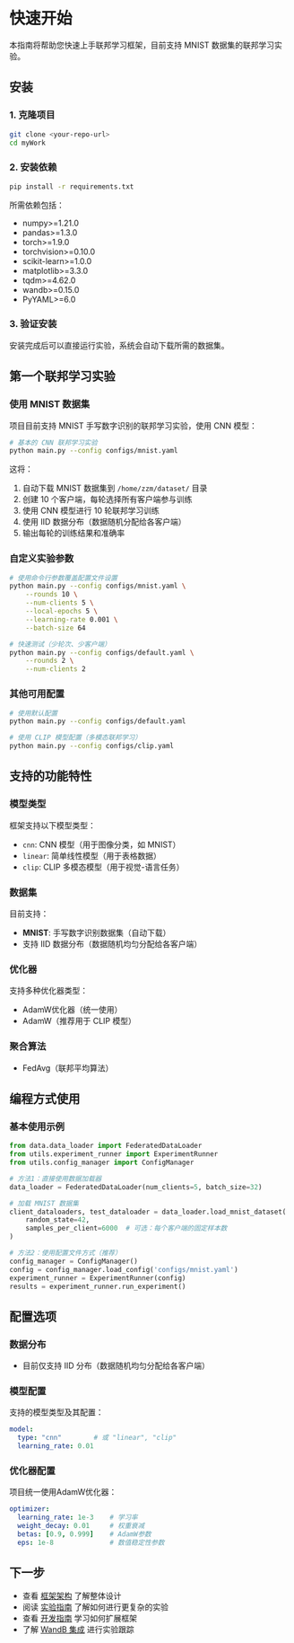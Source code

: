 # 快速开始

本指南将帮助您快速上手联邦学习框架，目前支持 MNIST 数据集的联邦学习实验。

## 安装

### 1. 克隆项目
```bash
git clone <your-repo-url>
cd myWork
```

### 2. 安装依赖
```bash
pip install -r requirements.txt
```

所需依赖包括：
- numpy>=1.21.0
- pandas>=1.3.0  
- torch>=1.9.0
- torchvision>=0.10.0
- scikit-learn>=1.0.0
- matplotlib>=3.3.0
- tqdm>=4.62.0
- wandb>=0.15.0
- PyYAML>=6.0

### 3. 验证安装
安装完成后可以直接运行实验，系统会自动下载所需的数据集。

## 第一个联邦学习实验

### 使用 MNIST 数据集

项目目前支持 MNIST 手写数字识别的联邦学习实验，使用 CNN 模型：

```bash
# 基本的 CNN 联邦学习实验
python main.py --config configs/mnist.yaml
```

这将：
1. 自动下载 MNIST 数据集到 `/home/zzm/dataset/` 目录
2. 创建 10 个客户端，每轮选择所有客户端参与训练
3. 使用 CNN 模型进行 10 轮联邦学习训练
4. 使用 IID 数据分布（数据随机分配给各客户端）
5. 输出每轮的训练结果和准确率

### 自定义实验参数

```bash
# 使用命令行参数覆盖配置文件设置
python main.py --config configs/mnist.yaml \
    --rounds 10 \
    --num-clients 5 \
    --local-epochs 5 \
    --learning-rate 0.001 \
    --batch-size 64

# 快速测试（少轮次、少客户端）
python main.py --config configs/default.yaml \
    --rounds 2 \
    --num-clients 2
```

### 其他可用配置

```bash
# 使用默认配置
python main.py --config configs/default.yaml

# 使用 CLIP 模型配置（多模态联邦学习）
python main.py --config configs/clip.yaml
```

## 支持的功能特性

### 模型类型
框架支持以下模型类型：
- `cnn`: CNN 模型（用于图像分类，如 MNIST）
- `linear`: 简单线性模型（用于表格数据）
- `clip`: CLIP 多模态模型（用于视觉-语言任务）

### 数据集
目前支持：
- **MNIST**: 手写数字识别数据集（自动下载）
- 支持 IID 数据分布（数据随机均匀分配给各客户端）

### 优化器
支持多种优化器类型：
- AdamW优化器（统一使用）
- AdamW（推荐用于 CLIP 模型）

### 聚合算法
- FedAvg（联邦平均算法）
## 编程方式使用

### 基本使用示例

```python
from data.data_loader import FederatedDataLoader
from utils.experiment_runner import ExperimentRunner
from utils.config_manager import ConfigManager

# 方法1：直接使用数据加载器
data_loader = FederatedDataLoader(num_clients=5, batch_size=32)

# 加载 MNIST 数据集
client_dataloaders, test_dataloader = data_loader.load_mnist_dataset(
    random_state=42,
    samples_per_client=6000  # 可选：每个客户端的固定样本数
)

# 方法2：使用配置文件方式（推荐）
config_manager = ConfigManager()
config = config_manager.load_config('configs/mnist.yaml')
experiment_runner = ExperimentRunner(config)
results = experiment_runner.run_experiment()
```

## 配置选项

### 数据分布
- 目前仅支持 IID 分布（数据随机均匀分配给各客户端）

### 模型配置
支持的模型类型及其配置：
```yaml
model:
  type: "cnn"        # 或 "linear", "clip"
  learning_rate: 0.01
```

### 优化器配置
项目统一使用AdamW优化器：
```yaml
optimizer:
  learning_rate: 1e-3    # 学习率
  weight_decay: 0.01     # 权重衰减
  betas: [0.9, 0.999]    # AdamW参数
  eps: 1e-8              # 数值稳定性参数
```

## 下一步

- 查看 [框架架构](../02-architecture/architecture.md) 了解整体设计
- 阅读 [实验指南](../03-tutorials/experiment_guide.md) 了解如何进行更复杂的实验
- 查看 [开发指南](../04-development/README.md) 学习如何扩展框架
- 了解 [WandB 集成](../04-development/wandb_guide.md) 进行实验跟踪
